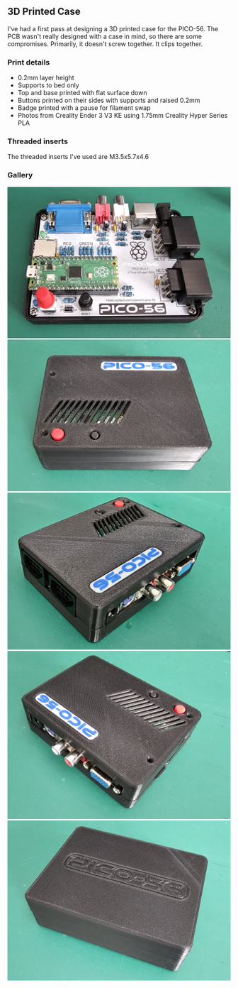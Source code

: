 ## 3D Printed Case

I've had a first pass at designing a 3D printed case for the PICO-56. The PCB wasn't really designed with a case in mind, so there are some compromises. Primarily, it doesn't screw together. It clips together.

### Print details

* 0.2mm layer height
* Supports to bed only
* Top and base printed with flat surface down
* Buttons printed on their sides with supports and raised 0.2mm
* Badge printed with a pause for filament swap
* Photos from Creality Ender 3 V3 KE using 1.75mm Creality Hyper Series PLA

### Threaded inserts

The threaded inserts I've used are M3.5x5.7x4.6

### Gallery

![PICO-56 - Case](img/pico56-case1.jpg?)
![PICO-56 - Case](img/pico56-case2.jpg?)
![PICO-56 - Case](img/pico56-case3.jpg?)
![PICO-56 - Case](img/pico56-case4.jpg?)
![PICO-56 - Case](img/pico56-case5.jpg?)

